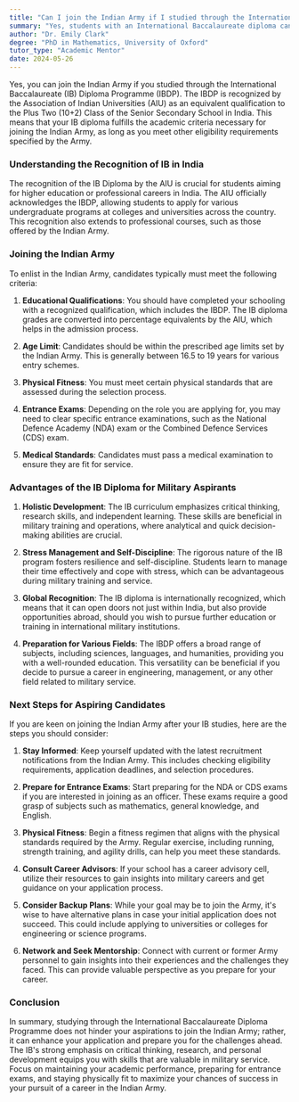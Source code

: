 ```yaml
---
title: "Can I join the Indian Army if I studied through the International Baccalaureate (IB) diploma?"
summary: "Yes, students with an International Baccalaureate diploma can join the Indian Army, as it is recognized as equivalent to the Plus Two qualification."
author: "Dr. Emily Clark"
degree: "PhD in Mathematics, University of Oxford"
tutor_type: "Academic Mentor"
date: 2024-05-26
---
```


Yes, you can join the Indian Army if you studied through the International Baccalaureate (IB) Diploma Programme (IBDP). The IBDP is recognized by the Association of Indian Universities (AIU) as an equivalent qualification to the Plus Two (10+2) Class of the Senior Secondary School in India. This means that your IB diploma fulfills the academic criteria necessary for joining the Indian Army, as long as you meet other eligibility requirements specified by the Army.

### Understanding the Recognition of IB in India

The recognition of the IB Diploma by the AIU is crucial for students aiming for higher education or professional careers in India. The AIU officially acknowledges the IBDP, allowing students to apply for various undergraduate programs at colleges and universities across the country. This recognition also extends to professional courses, such as those offered by the Indian Army.

### Joining the Indian Army

To enlist in the Indian Army, candidates typically must meet the following criteria:

1. **Educational Qualifications**: You should have completed your schooling with a recognized qualification, which includes the IBDP. The IB diploma grades are converted into percentage equivalents by the AIU, which helps in the admission process.

2. **Age Limit**: Candidates should be within the prescribed age limits set by the Indian Army. This is generally between 16.5 to 19 years for various entry schemes.

3. **Physical Fitness**: You must meet certain physical standards that are assessed during the selection process.

4. **Entrance Exams**: Depending on the role you are applying for, you may need to clear specific entrance examinations, such as the National Defence Academy (NDA) exam or the Combined Defence Services (CDS) exam.

5. **Medical Standards**: Candidates must pass a medical examination to ensure they are fit for service.

### Advantages of the IB Diploma for Military Aspirants

1. **Holistic Development**: The IB curriculum emphasizes critical thinking, research skills, and independent learning. These skills are beneficial in military training and operations, where analytical and quick decision-making abilities are crucial.

2. **Stress Management and Self-Discipline**: The rigorous nature of the IB program fosters resilience and self-discipline. Students learn to manage their time effectively and cope with stress, which can be advantageous during military training and service.

3. **Global Recognition**: The IB diploma is internationally recognized, which means that it can open doors not just within India, but also provide opportunities abroad, should you wish to pursue further education or training in international military institutions.

4. **Preparation for Various Fields**: The IBDP offers a broad range of subjects, including sciences, languages, and humanities, providing you with a well-rounded education. This versatility can be beneficial if you decide to pursue a career in engineering, management, or any other field related to military service.

### Next Steps for Aspiring Candidates

If you are keen on joining the Indian Army after your IB studies, here are the steps you should consider:

1. **Stay Informed**: Keep yourself updated with the latest recruitment notifications from the Indian Army. This includes checking eligibility requirements, application deadlines, and selection procedures.

2. **Prepare for Entrance Exams**: Start preparing for the NDA or CDS exams if you are interested in joining as an officer. These exams require a good grasp of subjects such as mathematics, general knowledge, and English.

3. **Physical Fitness**: Begin a fitness regimen that aligns with the physical standards required by the Army. Regular exercise, including running, strength training, and agility drills, can help you meet these standards.

4. **Consult Career Advisors**: If your school has a career advisory cell, utilize their resources to gain insights into military careers and get guidance on your application process.

5. **Consider Backup Plans**: While your goal may be to join the Army, it's wise to have alternative plans in case your initial application does not succeed. This could include applying to universities or colleges for engineering or science programs.

6. **Network and Seek Mentorship**: Connect with current or former Army personnel to gain insights into their experiences and the challenges they faced. This can provide valuable perspective as you prepare for your career.

### Conclusion

In summary, studying through the International Baccalaureate Diploma Programme does not hinder your aspirations to join the Indian Army; rather, it can enhance your application and prepare you for the challenges ahead. The IB's strong emphasis on critical thinking, research, and personal development equips you with skills that are valuable in military service. Focus on maintaining your academic performance, preparing for entrance exams, and staying physically fit to maximize your chances of success in your pursuit of a career in the Indian Army.
    